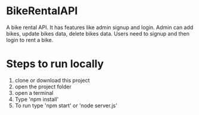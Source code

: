 # BikeRentalAPI
A bike rental API. It has features like admin signup and login. Admin can add bikes, update bikes data, delete bikes data. Users need to signup and then login to rent a bike.

# Steps to run locally
1. clone or download this project
2. open the project folder
3. open a terminal
4. Type 'npm install'
5. To run type 'npm start' or 'node server.js'

